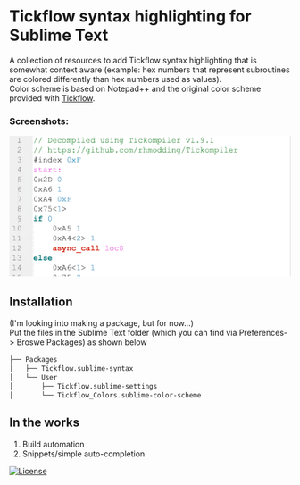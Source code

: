 # Tickflow syntax highlighting for Sublime Text
A collection of resources to add Tickflow syntax highlighting that is somewhat context aware (example: hex numbers that represent subroutines are colored differently than hex numbers used as values).  
Color scheme is based on Notepad++ and the original color scheme provided with [Tickflow](https://github.com/rhmodding/Tickompiler).


### Screenshots:
![screenshots](https://github.com/optiMiskit/tickflow-syntax-highlighting-for-sublime/blob/main/Screenshots.gif)

## Installation
(I'm looking into making a package, but for now...)  
Put the files in the Sublime Text folder (which you can find via Preferences-> Broswe Packages) as shown below

    ├── Packages
    │   ├── Tickflow.sublime-syntax
    │   └── User
    │       ├── Tickflow.sublime-settings
    │       └── Tickflow_Colors.sublime-color-scheme

## In the works
1. Build automation
2. Snippets/simple auto-completion  


[![License](https://img.shields.io/badge/License-MIT-green.svg)](https://github.com/optiMiskit/tickflow-syntax-highlighting-for-sublime/blob/main/LICENSE)
